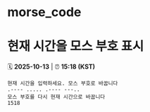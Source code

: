 # morse_code
# 현재 시간을 모스 부호 표시
<!-- MORSE_TIME_START -->
🗓️ **2025-10-13** | ⏰ **15:18 (KST)**

```
현재 시간을 입력하세요. 모스 부호로 바꿉니다
.---- ..... .---- ---..
모스 부호를 다시 현재 시간으로 바꿉니다
1518
```
<!-- MORSE_TIME_END -->
